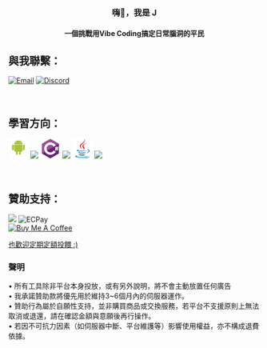 <!--
## Hi there 👋
-->

<!--
**jjj9458/jjj9458** is a ✨ _special_ ✨ repository because its `README.md` (this file) appears on your GitHub profile.

Here are some ideas to get you started:

- 🔭 I’m currently working on ...
- 🌱 I’m currently learning ...
- 👯 I’m looking to collaborate on ...
- 🤔 I’m looking for help with ...
- 💬 Ask me about ...
- 📫 How to reach me: ...
- 😄 Pronouns: ...
- ⚡ Fun fact: ...
-->
<h3 align="center">嗨👋，我是 J</h3>
<h4 align="center">一個挑戰用Vibe Coding搞定日常腦洞的平民</h4>

## 與我聯繫：

<p align="left">
  <a href="mailto:haley80208@gmail.com" target="_blank">
    <img src="https://upload.wikimedia.org/wikipedia/commons/4/4e/Mail_%28iOS%29.svg" alt="Email" height="40" /></a>
  <a href="https://discordapp.com/users/741299253200289834" target="_blank">
    <img src="https://raw.githubusercontent.com/rahuldkjain/github-profile-readme-generator/master/src/images/icons/Social/discord.svg" alt="Discord" height="40"/></a>
<!--  
  <a href="mailto:haley80208@gmail.com" target="_blank">
    <img src="https://encrypted-tbn0.gstatic.com/images?q=tbn:ANd9GcSUYumYk-3gD1-vd6bCRYrAr9FeiAHC-BKDHw&s" alt="其他圖示" height="40" />
  </a>
-->
</p>

&#8203;  &#8203;  

## 學習方向：

<p align="left">
  <a href="https://developer.android.com" target="_blank">
    <img height="40" src="https://raw.githubusercontent.com/devicons/devicon/master/icons/android/android-original-wordmark.svg" style="max-width:100%;"></a>
  <a href="https://www.arduino.cc/" target="_blank">
    <img height="40" src="https://cdn.worldvectorlogo.com/logos/arduino-1.svg" style="max-width:100%;"></a>
  <a href="https://learn.microsoft.com/en-us/dotnet/csharp/" target="_blank">
    <img height="40" src="https://raw.githubusercontent.com/devicons/devicon/master/icons/csharp/csharp-original.svg" style="max-width:100%;"></a>
  <a href="https://ifttt.com/" target="_blank">
    <img height="40" src="https://www.vectorlogo.zone/logos/ifttt/ifttt-ar21.svg" style="max-width:100%;"></a>
  <a href="https://www.java.com/" target="_blank">
    <img height="40" src="https://raw.githubusercontent.com/devicons/devicon/master/icons/java/java-original.svg" style="max-width:100%;"></a>
  <a href="https://unity.com/" target="_blank">
    <img height="40" src="https://www.vectorlogo.zone/logos/unity3d/unity3d-icon.svg" style="max-width:100%;"></a>
</p>

&#8203;  &#8203;  

## 贊助支持：

<p align="left">
<p align="left">
  <a href="https://p.ecpay.com.tw/B651285" target="_blank">
    <img src="https://payment.ecpay.com.tw/Upload/QRCode/202504/QRCode_f581a638-4852-44ad-b863-b47aff0fa1aa.png" height="70"/></a>
    <img src="https://www.ecpay.com.tw/Content/Themes/WebStyle20131201/images/header_logo.png" alt="ECPay" height="50" /></a>
<br>
  <a href="申請中" target="_blank">
    <img src="https://cdn.buymeacoffee.com/buttons/v2/default-yellow.png" alt="Buy Me A Coffee" height="50" /></a>  
</p>      

[也歡迎定期定額投餵 :)](https://pay.ecpay.com.tw/CreditPayment/ExpressCredit?MerchantID=3451959 )   

 ### 聲明
• 所有工具除非平台本身投放，或有另外說明，將不會主動放置任何廣告  
• 我承諾贊助款將優先用於維持3~6個月內的伺服器運作。    
• 贊助行為屬於自願性支持，並非購買商品或交換服務，若平台不支援原則上無法取消或退還，請在確認金額與意願後再行操作。  
• 若因不可抗力因素（如伺服器中斷、平台維護等）影響使用權益，亦不構成退費依據。  
